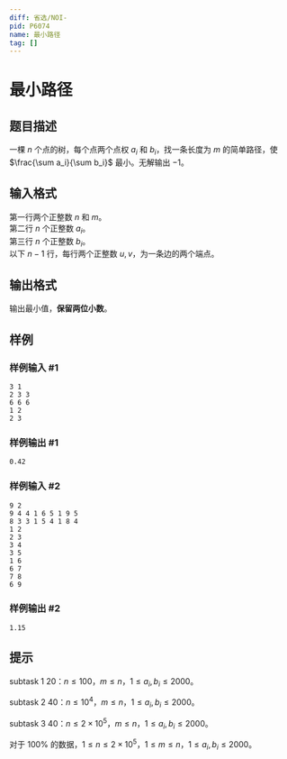```yaml
---
diff: 省选/NOI-
pid: P6074
name: 最小路径
tag: []
---
```

# 最小路径
## 题目描述

一棵 $n$ 个点的树，每个点两个点权 $a_i$ 和 $b_i$，找一条长度为 $m$ 的简单路径，使 $\frac{\sum a_i}{\sum b_i}$ 最小。无解输出 $-1$。
## 输入格式

第一行两个正整数 $n$ 和 $m$。  
第二行 $n$ 个正整数 $a_i$。  
第三行 $n$ 个正整数 $b_i$。  
以下 $n-1$ 行，每行两个正整数 $u,v$，为一条边的两个端点。
## 输出格式

输出最小值，**保留两位小数**。
## 样例

### 样例输入 #1
```
3 1
2 3 3
6 6 6
1 2
2 3
```
### 样例输出 #1
```
0.42
```
### 样例输入 #2
```
9 2
9 4 4 1 6 5 1 9 5
8 3 3 1 5 4 1 8 4
1 2
2 3
3 4
3 5
1 6
6 7
7 8
6 9
```
### 样例输出 #2
```
1.15
```
## 提示

subtask 1 $20$：$n\le 100$，$m\le n$，$1\le a_i,b_i\le 2000$。

subtask 2 $40$：$n\le 10^4$，$m\le n$，$1\le a_i,b_i\le 2000$。

subtask 3 $40$：$n\le 2\times 10^5$，$m\le n$，$1\le a_i,b_i\le 2000$。

对于 $100\%$ 的数据，$1\le n\le 2\times 10^5$，$1\le m\le n$，$1\le a_i,b_i\le 2000$。

